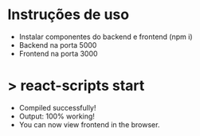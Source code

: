 # Instruções de uso

- Instalar componentes do backend e frontend (npm i)
- Backend na porta 5000
- Frontend na porta 3000


# > react-scripts start

- Compiled successfully!
- Output: 100% working!
- You can now view frontend in the browser.
